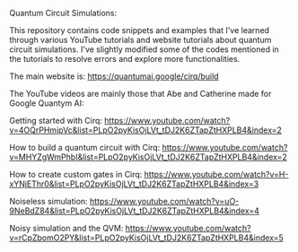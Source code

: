 Quantum Circuit Simulations:

This repository contains code snippets and examples that I've learned through various YouTube tutorials and website tutorials about quantum circuit simulations. 
I've slightly modified some of the codes mentioned in the tutorials to resolve errors and explore more functionalities.

The main website is: 
https://quantumai.google/cirq/build

The YouTube videos are mainly those that Abe and Catherine made for Google Quantym AI: 

Getting started with Cirq: https://www.youtube.com/watch?v=4OQrPHmjpVc&list=PLpO2pyKisOjLVt_tDJ2K6ZTapZtHXPLB4&index=2

How to build a quantum circuit with Cirq: https://www.youtube.com/watch?v=MHYZgWmPhbI&list=PLpO2pyKisOjLVt_tDJ2K6ZTapZtHXPLB4&index=2

How to create custom gates in Cirq: https://www.youtube.com/watch?v=H-xYNjEThr0&list=PLpO2pyKisOjLVt_tDJ2K6ZTapZtHXPLB4&index=3

Noiseless simulation: https://www.youtube.com/watch?v=uO-9NeBdZ84&list=PLpO2pyKisOjLVt_tDJ2K6ZTapZtHXPLB4&index=4

Noisy simulation and the QVM: https://www.youtube.com/watch?v=rCpZbomO2PY&list=PLpO2pyKisOjLVt_tDJ2K6ZTapZtHXPLB4&index=5

